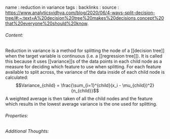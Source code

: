 name : reduction in variance
tags : 
backlinks : 
source : https://www.analyticsvidhya.com/blog/2020/06/4-ways-split-decision-tree/#:~:text=A%20decision%20tree%20makes%20decisions,concept%20that%20everyone%20should%20know.

###### Content:
Reduction in variance is a method for splitting the node of a [[decision tree]] when the target variable is continuous (i.e. a [[regression tree]]). It is called this because it uses [[variance]]s of the data points in each child node as a measure for deciding which feature to use when splitting. For each feature available to split across, the variance of the data inside of each child node is calculated:
$$Variance_{child} = \frac{\sum_{i=1}^{child}(x_i - \mu_{child})^2}{n_{child}}$$
A weighted average is then taken of all the child nodes and the feature which results in the lowest average variance is the one used for splitting.

###### Properties:


###### Additional Thoughts:
